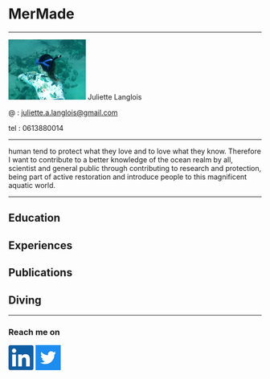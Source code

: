 # MerMade
________________
<img type="float: left" width="154" height="120" src="/images/freedivingjuju.png"> Juliette Langlois

@ :   juliette.a.langlois@gmail.com

tel : 0613880014

_________________

human tend to protect what they love and to love what they know. Therefore I want to contribute to a better knowledge of the ocean realm by all, scientist and general public through contributing to research and protection, being part of active restoration and introduce people to this magnificent aquatic world.

_________________
  
## Education

## Experiences

## Publications

## Diving


_________________________________

### Reach me on

[![linkedin](/images/linkedin.png)](https://www.linkedin.com/in/juliette-langlois-838271109/) [![twitter](/images/twitter.png)](https://twitter.com/Juliette__L) 

